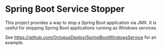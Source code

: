 # Spring Boot Service Stopper

This project provides a way to stop a Spring Boot application via JMX. It is useful
for stopping Spring Boot applications running as Windows services.

See https://github.com/OctopusDeploy/SpringBootWindowsService for an example.